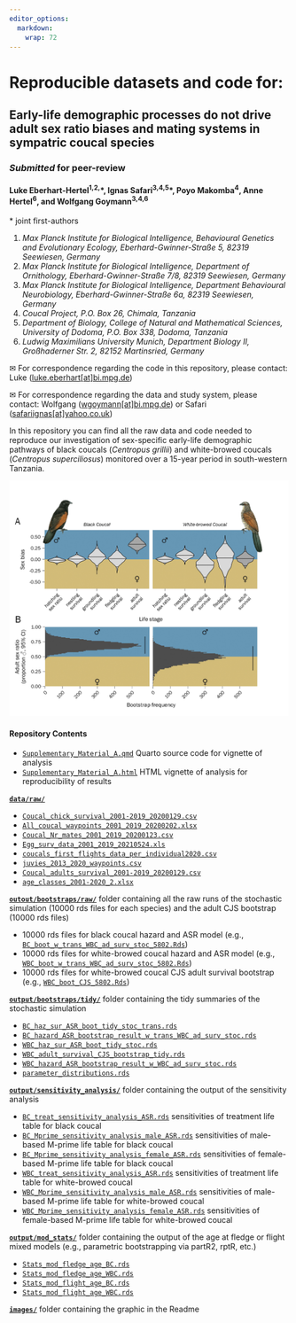 ```yaml
---
editor_options: 
  markdown: 
    wrap: 72
---
```


# Reproducible datasets and code for:

## Early-life demographic processes do not drive adult sex ratio biases and mating systems in sympatric coucal species

### *Submitted* for peer-review

#### Luke Eberhart-Hertel<sup>1,2,</sup>\*, Ignas Safari<sup>3,4,5</sup>\*, Poyo Makomba<sup>4</sup>, Anne Hertel<sup>6</sup>, and Wolfgang Goymann<sup>3,4,6</sup>

\* joint first-authors

1)  *Max Planck Institute for Biological Intelligence, Behavioural
    Genetics and Evolutionary Ecology, Eberhard-Gwinner-Straße 5, 82319
    Seewiesen, Germany*
2)  *Max Planck Institute for Biological Intelligence, Department of
    Ornithology, Eberhard-Gwinner-Straße 7/8, 82319 Seewiesen, Germany*
3)  *Max Planck Institute for Biological Intelligence, Department
    Behavioural Neurobiology, Eberhard-Gwinner-Straße 6a, 82319
    Seewiesen, Germany*
4)  *Coucal Project, P.O. Box 26, Chimala, Tanzania*
5)  *Department of Biology, College of Natural and Mathematical
    Sciences, University of Dodoma, P.O. Box 338, Dodoma, Tanzania*
6)  *Ludwig Maximilians University Munich, Department Biology II,
    Großhaderner Str. 2, 82152 Martinsried, Germany*

✉ For correspondence regarding the code in this repository, please
contact: Luke
(<a href= "mailto:luke.eberhart[at]bi.mpg.de">luke.eberhart[at]bi.mpg.de</a>)

✉ For correspondence regarding the data and study system, please
contact: Wolfgang
(<a href= "mailto:wgoymann@bi.mpg.de">wgoymann[at]bi.mpg.de</a>) or
Safari
(<a href= "mailto:safariignas@yahoo.co.uk">safariignas[at]yahoo.co.uk</a>)

In this repository you can find all the raw data and code needed to
reproduce our investigation of sex-specific early-life demographic
pathways of black coucals (*Centropus grillii*) and white-browed coucals
(*Centropus superciliosus*) monitored over a 15-year period in
south-western Tanzania.

![](images/ASR_sex_diff_LTRE.jpg)

#### Repository Contents

-   [`Supplementary_Material_A.qmd`](https://github.com/leberhartphillips/coucal_demography/blob/main/R/Supplementary_Material_A.qmd)
    Quarto source code for vignette of analysis
-   [`Supplementary_Material_A.html`](https://github.com/leberhartphillips/coucal_demography/blob/main/R/Supplementary_Material_A.html)
    HTML vignette of analysis for reproducibility of results

[**`data/raw/`**](https://github.com/leberhartphillips/coucal_demography/tree/main/data)

-   [`Coucal_chick_survival_2001-2019_20200129.csv`](https://github.com/leberhartphillips/coucal_demography/tree/main/output/bootstraps/raw/Coucal_chick_survival_2001-2019_20200129.csv)
-   [`All_coucal_waypoints_2001_2019_20200202.xlsx`](https://github.com/leberhartphillips/coucal_demography/tree/main/output/bootstraps/raw/All_coucal_waypoints_2001_2019_20200202.xlsx)
-   [`Coucal_Nr_mates_2001_2019_20200123.csv`](https://github.com/leberhartphillips/coucal_demography/tree/main/output/bootstraps/raw/Coucal_Nr_mates_2001_2019_20200123.csv)
-   [`Egg_surv_data_2001_2019_20210524.xls`](https://github.com/leberhartphillips/coucal_demography/tree/main/output/bootstraps/raw/Egg_surv_data_2001_2019_20210524.xls%60)
-   [`coucals_first_flights_data_per_individual2020.csv`](https://github.com/leberhartphillips/coucal_demography/tree/main/output/bootstraps/raw/coucals_first_flights_data_per_individual2020.csv)
-   [`juvies_2013_2020_waypoints.csv`](https://github.com/leberhartphillips/coucal_demography/tree/main/output/bootstraps/raw/juvies_2013_2020_waypoints.csv)
-   [`Coucal_adults_survival_2001-2019_20200129.csv`](https://github.com/leberhartphillips/coucal_demography/tree/main/output/bootstraps/raw/Coucal_adults_survival_2001-2019_20200129.csv)
-   [`age_classes_2001-2020_2.xlsx`](https://github.com/leberhartphillips/coucal_demography/tree/main/output/bootstraps/raw/age_classes_2001-2020_2.xlsx)

[**`outout/bootstraps/raw/`**](https://github.com/leberhartphillips/coucal_demography/tree/main/output/bootstraps/raw/)
folder containing all the raw runs of the stochastic simulation (10000
rds files for each species) and the adult CJS bootstrap (10000 rds
files)

-   10000 rds files for black coucal hazard and ASR model (e.g.,
    [`BC_boot_w_trans_WBC_ad_surv_stoc_5802.Rds`](https://github.com/leberhartphillips/coucal_demography/tree/main/output/bootstraps/raw/BC_boot_w_trans_WBC_ad_surv_stoc_5802.Rds))
-   10000 rds files for white-browed coucal hazard and ASR model (e.g.,
    [`WBC_boot_w_trans_WBC_ad_surv_stoc_5802.Rds`](https://github.com/leberhartphillips/coucal_demography/tree/main/output/bootstraps/raw/WBC_boot_w_trans_WBC_ad_surv_stoc_5802.Rds))
-   10000 rds files for white-browed coucal CJS adult survival bootstrap
    (e.g.,
    [`WBC_boot_CJS_5802.Rds`](https://github.com/leberhartphillips/coucal_demography/tree/main/output/bootstraps/raw/WBC_boot_w_trans_WBC_ad_surv_stoc_5802.Rds))

[**`output/bootstraps/tidy/`**](https://github.com/leberhartphillips/coucal_demography/tree/main/output/bootstraps/tidy)
folder containing the tidy summaries of the stochastic simulation

-   [`BC_haz_sur_ASR_boot_tidy_stoc_trans.rds`](https://github.com/leberhartphillips/coucal_demography/tree/main/output/bootstraps/tidy/BC_haz_sur_ASR_boot_tidy_stoc_trans.rds)
-   [`BC_hazard_ASR_bootstrap_result_w_trans_WBC_ad_surv_stoc.rds`](https://github.com/leberhartphillips/coucal_demography/tree/main/output/bootstraps/tidy/BC_hazard_ASR_bootstrap_result_w_trans_WBC_ad_surv_stoc.rds)
-   [`WBC_haz_sur_ASR_boot_tidy_stoc.rds`](https://github.com/leberhartphillips/coucal_demography/tree/main/output/bootstraps/tidy/WBC_haz_sur_ASR_boot_tidy_stoc.rds)
-   [`WBC_adult_survival_CJS_bootstrap_tidy.rds`](https://github.com/leberhartphillips/coucal_demography/tree/main/output/bootstraps/tidy/WBC_adult_survival_CJS_bootstrap_tidy.rds)
-   [`WBC_hazard_ASR_bootstrap_result_w_WBC_ad_surv_stoc.rds`](https://github.com/leberhartphillips/coucal_demography/tree/main/output/bootstraps/tidy/WBC_hazard_ASR_bootstrap_result_w_trans_WBC_ad_surv_stoc.rds)
-   [`parameter_distributions.rds`](https://github.com/leberhartphillips/coucal_demography/tree/main/output/bootstraps/tidy/parameter_distributions.rds)

[**`output/sensitivity_analysis/`**](https://github.com/leberhartphillips/coucal_demography/tree/main/output/bootstraps/sensitivity_analysis)
folder containing the output of the sensitivity analysis

-   [`BC_treat_sensitivity_analysis_ASR.rds`](https://github.com/leberhartphillips/coucal_demography/tree/main/output/bootstraps/sensitivity_analysis/BC_treat_sensitivity_analysis_ASR.rds)
    sensitivities of treatment life table for black coucal
-   [`BC_Mprime_sensitivity_analysis_male_ASR.rds`](https://github.com/leberhartphillips/coucal_demography/tree/main/output/bootstraps/sensitivity_analysis/BC_Mprime_sensitivity_analysis_male_ASR.rds)
    sensitivities of male-based M-prime life table for black coucal
-   [`BC_Mprime_sensitivity_analysis_female_ASR.rds`](https://github.com/leberhartphillips/coucal_demography/tree/main/output/bootstraps/sensitivity_analysis/BC_Mprime_sensitivity_analysis_female_ASR.rds)
    sensitivities of female-based M-prime life table for black coucal
-   [`WBC_treat_sensitivity_analysis_ASR.rds`](https://github.com/leberhartphillips/coucal_demography/tree/main/output/bootstraps/sensitivity_analysis/WBC_treat_sensitivity_analysis_ASR.rds)
    sensitivities of treatment life table for white-browed coucal
-   [`WBC_Mprime_sensitivity_analysis_male_ASR.rds`](https://github.com/leberhartphillips/coucal_demography/tree/main/output/bootstraps/sensitivity_analysis/WBC_Mprime_sensitivity_analysis_male_ASR.rds)
    sensitivities of male-based M-prime life table for white-browed
    coucal
-   [`WBC_Mprime_sensitivity_analysis_female_ASR.rds`](https://github.com/leberhartphillips/coucal_demography/tree/main/output/bootstraps/sensitivity_analysis/WBC_Mprime_sensitivity_analysis_female_ASR.rds)
    sensitivities of female-based M-prime life table for white-browed
    coucal

[**`output/mod_stats/`**](https://github.com/leberhartphillips/coucal_demography/tree/main/output/mod_stats)
folder containing the output of the age at fledge or flight mixed models
(e.g., parametric bootstrapping via partR2, rptR, etc.)

-   [`Stats_mod_fledge_age_BC.rds`](https://github.com/leberhartphillips/coucal_demography/tree/main/output/mod_stats/Stats_mod_fledge_age_BC.rds)
-   [`Stats_mod_fledge_age_WBC.rds`](https://github.com/leberhartphillips/coucal_demography/tree/main/output/mod_stats/Stats_mod_fledge_age_WBC.rds)
-   [`Stats_mod_flight_age_BC.rds`](https://github.com/leberhartphillips/coucal_demography/tree/main/output/mod_stats/Stats_mod_flight_age_BC.rds)
-   [`Stats_mod_flight_age_WBC.rds`](https://github.com/leberhartphillips/coucal_demography/tree/main/output/mod_stats/Stats_mod_flight_age_WBC.rds)

[**`images/`**](https://github.com/leberhartphillips/coucal_demography/tree/main/images)
folder containing the graphic in the Readme
